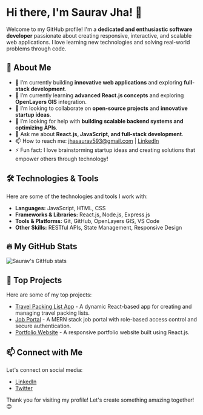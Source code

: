 # Hi there, I'm Saurav Jha! 👋  

Welcome to my GitHub profile! I'm a **dedicated and enthusiastic software developer** passionate about creating responsive, interactive, and scalable web applications. I love learning new technologies and solving real-world problems through code.  

## 🌟 About Me  

- 🔭 I’m currently building **innovative web applications** and exploring **full-stack development**.  
- 🌱 I’m currently learning **advanced React.js concepts** and exploring **OpenLayers GIS** integration.  
- 👯 I’m looking to collaborate on **open-source projects** and **innovative startup ideas**.  
- 🤔 I’m looking for help with **building scalable backend systems and optimizing APIs**.  
- 💬 Ask me about **React.js, JavaScript, and full-stack development**.  
- 📫 How to reach me: [jhasaurav593@gmail.com](mailto:jhasaurav593@gmail.com) | [LinkedIn](https://www.linkedin.com/in/jha-saurav97/)  
- ⚡ Fun fact: I love brainstorming startup ideas and creating solutions that empower others through technology!  

## 🛠️ Technologies & Tools  

Here are some of the technologies and tools I work with:  

- **Languages:** JavaScript, HTML, CSS  
- **Frameworks & Libraries:** React.js, Node.js, Express.js  
- **Tools & Platforms:** Git, GitHub, OpenLayers GIS, VS Code  
- **Other Skills:** RESTful APIs, State Management, Responsive Design  

## 🔥 My GitHub Stats  

![Saurav's GitHub stats](https://github-readme-stats.vercel.app/api?username=jhasaurav97&show_icons=true&theme=radical)  

## 🚀 Top Projects  

Here are some of my top projects:  

- [Travel Packing List App](https://github.com/jhasaurav97/travel-packing-list-app) - A dynamic React-based app for creating and managing travel packing lists.  
- [Job Portal](https://github.com/jhasaurav97/job-portal) - A MERN stack job portal with role-based access control and secure authentication.  
- [Portfolio Website](https://github.com/jhasaurav97/portfolio-website) - A responsive portfolio website built using React.js.  

## 📫 Connect with Me  

Let's connect on social media:  

- [LinkedIn](https://www.linkedin.com/in/jha-saurav97/)  
- [Twitter](https://twitter.com/jhasaurav97)  

Thank you for visiting my profile! Let's create something amazing together! 😊  
